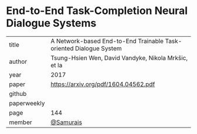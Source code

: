 # End-to-End Task-Completion Neural Dialogue Systems

|  |  |
| :--- | :--- |
| title | A Network-based End-to-End Trainable Task-oriented Dialogue System |
| author | Tsung-Hsien Wen, David Vandyke, Nikola Mrkšic, et la |
| year | 2017 |
| paper |   https://arxiv.org/pdf/1604.04562.pdf |
| github |  |
| paperweekly |  |
| page | 144 |
| member | [@Samurais](https://github.com/Samurais) |
